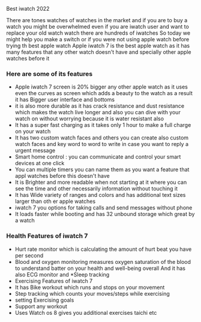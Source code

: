 
Best iwatch 2022

There are tones watches of watches in the market and if you are to buy a watch you might be overwhelmed even if you are iwatch user and want to replace your old watch watch there are hundreds of iwatches 
So today we might help you make a switch or if you were not using apple watch before trying th best apple watch
Apple iwatch 7 is the best apple watch as it has many features that any other watch doesn't have  and specially other apple watches before it

### Here are some of its features 

* Apple iwatch 7 screen is  20% bigger any other apple watch as it uses even the curves as screen which adds a beauty to the watch as a result it has Bigger user interface and bottoms
* it is also more durable as it has crack resistance and dust resistance which makes the watch live longer and also you can dive with your watch on without worrying because it is water resistant also
* It has a super fast charging as it takes only 1 hour to make a full charge on your watch
* It has two custom watch faces and others you can create also custom watch faces and key word to word to write  in case you want to reply a urgent message
* Smart home control : you can communicate and control your smart devices at one click
* You can multiple timers you can name them as you want a feature that appl watches before this doesn't have
* It is  Brighter and more readable  when not starting  at it where you can see the time and other necessarily information without touching it
* It has Wide variety of ranges and colors and has additional text sizes larger than oth er apple watches 
* iwatch 7 you options for taking calls and send messages without phone
* It loads faster while booting and has 32 unbound storage which great by a watch

### Health Features of iwatch 7

* Hurt rate monitor which is calculating the amount of hurt beat you have per second 
* Blood and oxygen monitoring measures oxygen saturation of the blood to understand batter on your health and well-being overall And it has also ECG monitor and 
*Sleep tracking
* Exercising Features of iwatch 7
* It has Bike workout which runs and stops on your movement 
* Step tracking which counts your moves/steps while exercising
* setting Exercising goals 
* Support any workout 
* Uses Watch os 8 gives you additional exercises  taichi etc

